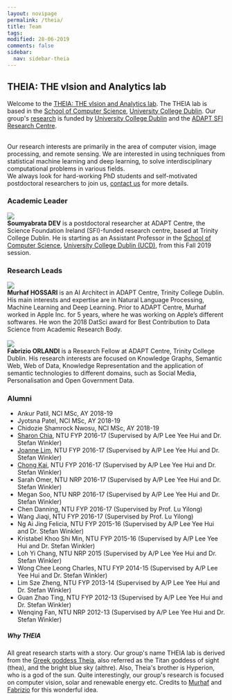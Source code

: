 ```yaml
---
layout: novipage
permalink: /theia/
title: Team
tags: 
modified: 28-06-2019
comments: false
sidebar:
  nav: sidebar-theia
---
```


## THEIA: THE vIsion and Analytics lab

Welcome to the <a href="https://soumyabrata.github.io/theia/">THEIA: THE vIsion and Analytics lab</a>. The THEIA lab is based in the <a href="https://www.cs.ucd.ie/">School of Computer Science</a>, <a href="https://www.ucd.ie/">University College Dublin</a>. Our group's <a href="https://soumyabrata.github.io/research/">research</a> is funded by <a href="https://www.ucd.ie/">University College Dublin</a> and the <a href="https://www.adaptcentre.ie">ADAPT SFI Research Centre</a>. 

<br />
Our research interests are primarily in the area of computer vision, image processing, and remote sensing. We are interested in using techniques from statistical machine learning and deep learning, to solve interdisciplinary computational problems in various fields. 

<br />
We always look for hard-working PhD students and self-motivated postdoctoral researchers to join us, <a href="mailto:soumyabrata.dev@adaptcentre.ie">contact us</a> for more details.

### Academic Leader

<div class="row">
  <div class="col-xs-2">
    <a href="https://soumyabrata.github.io/">
      <img class="people-pic" src="{{ "/images/theia/SD.png" | prepend:site.baseurl }}">
    </a>
    <div class="people-name">
      <b>Soumyabrata DEV</b> is a postdoctoral researcher at ADAPT Centre, the Science Foundation Ireland (SFI)-funded research centre, based at Trinity College Dublin. He is starting as an Assistant Professor in the <a href="https://www.cs.ucd.ie/">School of Computer Science</a>, <a href="https://www.ucd.ie/">University College Dublin (UCD)</a>, from this Fall 2019 session.
    </div>
  </div>
</div>


### Research Leads 
<div class="row">
	<div class="col-xs-2">
    <a href="https://www.linkedin.com/in/murhaf-hossari-0ab50588/">
      <img class="people-pic" src="{{ "/images/theia/MH.png" | prepend:site.baseurl }}">
    </a>
    <div class="people-name">
	  <b>Murhaf HOSSARI</b> is an AI Architect in ADAPT Centre, Trinity College Dublin. His main interests and expertise are in Natural Language Processing, Machine Learning and Deep Learning. Prior to ADAPT Centre, Murhaf worked in Apple Inc. for 5 years, where he was working on Apple’s different softwares. He won the 2018 DatSci award for Best Contribution to Data Science from Academic Research Body.
    </div>
 </div>
  
<br />

  <div class="col-xs-2">
    <a href="https://badmotor.github.io/">
      <img class="people-pic" src="{{ "/images/theia/FO.png" | prepend:site.baseurl }}">
    </a>
    <div class="people-name">
      <b>Fabrizio ORLANDI</b> is a Research Fellow at ADAPT Centre, Trinity College Dublin. His research interests are focused on Knowledge Graphs, Semantic Web, Web of Data, Knowledge Representation and the application of semantic technologies to different domains, such as Social Media, Personalisation and Open Government Data. 
    </div>
  </div>
</div>



### Alumni

+ Ankur Patil, NCI MSc, AY 2018-19
+ Jyotsna Patel, NCI MSc, AY 2018-19
+ Chidozie Shamrock Nwosu, NCI MSc, AY 2018-19
+ <a href="https://github.com/Shar0nnC">Sharon Chia</a>, NTU FYP 2016-17 (Supervised by A/P Lee Yee Hui and Dr. Stefan Winkler)
+ <a href="https://github.com/joannelsp">Joanne Lim</a>, NTU FYP 2016-17 (Supervised by A/P Lee Yee Hui and Dr. Stefan Winkler)
+ <a href="https://github.com/LeeChongkai">Chong Kai</a>, NTU FYP 2016-17 (Supervised by A/P Lee Yee Hui and Dr. Stefan Winkler)
+ Sarah Omer, NTU NRP 2016-17 (Supervised by A/P Lee Yee Hui and Dr. Stefan Winkler)
+ Megan Soo, NTU NRP 2016-17 (Supervised by A/P Lee Yee Hui and Dr. Stefan Winkler)
+ Chen Danning, NTU FYP 2016-17 (Supervised by Prof. Lu Yilong)
+ Wang Jiaqi, NTU FYP 2016-17 (Supervised by Prof. Lu Yilong)
+ Ng Ai Jing Felicia, NTU FYP 2015-16 (Supervised by A/P Lee Yee Hui and Dr. Stefan Winkler)
+ Kristabel Khoo Shi Min, NTU FYP 2015-16 (Supervised by A/P Lee Yee Hui and Dr. Stefan Winkler)
+ Loh Yi Chang, NTU NRP 2015 (Supervised by A/P Lee Yee Hui and Dr. Stefan Winkler)
+ Wong Chee Leong Charles, NTU FYP 2014-15 (Supervised by A/P Lee Yee Hui and Dr. Stefan Winkler)
+ Lim Sze Zheng, NTU FYP 2013-14 (Supervised by A/P Lee Yee Hui and Dr. Stefan Winkler)
+ Guan Zhao Ting, NTU FYP 2012-13 (Supervised by A/P Lee Yee Hui and Dr. Stefan Winkler)
+ Wenqing Fan, NTU NRP 2012-13 (Supervised by A/P Lee Yee Hui and Dr. Stefan Winkler)


##### Why THEIA
All great research starts with a story. Our group's name THEIA lab is derived from the <a href="https://en.wikipedia.org/wiki/Theia">Greek goddess Theia</a>, also referred as the Titan goddess of sight (thea), and the bright blue sky (aithre). Also, Theia's brother is Hyperion, who is a god of the sun. Quite interestingly, our group's research is focused on computer vision, solar and renewable energy etc. Credits to <a href="https://twitter.com/hossari">Murhaf</a> and <a href="https://twitter.com/BadmotorF">Fabrizio</a> for this wonderful idea. 